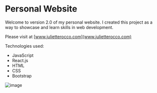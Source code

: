 # Personal Website
Welcome to version 2.0 of my personal website. I created this project as a way to showcase and learn skills in web development.

Please visit at [www.julietterocco.com](www.julietterocco.com)

Technologies used:
- JavaScript
- React.js
- HTML
- CSS
- Bootstrap

![image](https://user-images.githubusercontent.com/46534357/132784953-26b4feca-628a-4412-96ee-b8755fc14d51.png)

